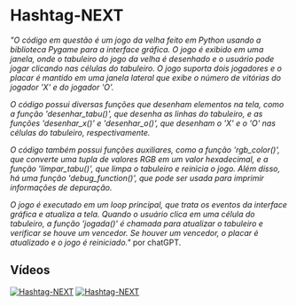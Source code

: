 # Hashtag-NEXT

_"O código em questão é um jogo da velha feito em Python usando a biblioteca Pygame para a interface gráfica. O jogo é exibido em uma janela, onde o tabuleiro do jogo da velha é desenhado e o usuário pode jogar clicando nas células do tabuleiro. O jogo suporta dois jogadores e o placar é mantido em uma janela lateral que exibe o número de vitórias do jogador 'X' e do jogador 'O'._

_O código possui diversas funções que desenham elementos na tela, como a função 'desenhar_tabu()', que desenha as linhas do tabuleiro, e as funções 'desenhar_x()' e 'desenhar_o()', que desenham o 'X' e o 'O' nas células do tabuleiro, respectivamente._

_O código também possui funções auxiliares, como a função 'rgb_color()', que converte uma tupla de valores RGB em um valor hexadecimal, e a função 'limpar_tabu()', que limpa o tabuleiro e reinicia o jogo. Além disso, há uma função 'debug_function()', que pode ser usada para imprimir informações de depuração._

_O jogo é executado em um loop principal, que trata os eventos da interface gráfica e atualiza a tela. Quando o usuário clica em uma célula do tabuleiro, a função 'jogada()' é chamada para atualizar o tabuleiro e verificar se houve um vencedor. Se houver um vencedor, o placar é atualizado e o jogo é reiniciado."_ 
por chatGPT.

## Vídeos
[![Hashtag-NEXT](https://img.youtube.com/vi/lwlirs_dlSI/0.jpg)](https://www.youtube.com/watch?v=lwlirs_dlSI)
[![Hashtag-NEXT](https://img.youtube.com/vi/ow0xaPRF4P4/0.jpg)](https://www.youtube.com/watch?v=ow0xaPRF4P4)

